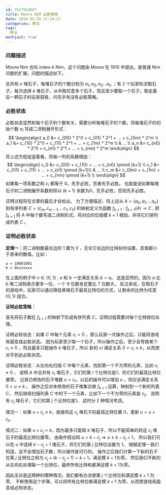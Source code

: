 ```yaml
---
id: 1527563667
title: Moore NIM 必胜策略
date: 2018-05-29 11:14:27
categories: 算法
tags:
  算法
mathjax2: true
---
```


### 问题描述
Moore Nim 也叫 index-k Nim，这个问题由 Moore 在 1910 年提出，是普通 Nim 问题的扩展，问题的描述如下。

总共有 $n$ 堆石子，每堆石子的个数分别为 $a_1, a_2, a_3 ... a_n$ ；有 2 个玩家轮流取石子，每次选择 $k$ 堆石子，从中取任意多个石子，而且至少要取一个石子。取走最后一颗石子的玩家获胜，问先手有没有必胜策略。

### 必胜状态
必胜状态显然和每个石子的个数有关，需要分析每堆石子的个数，将每堆石子的初始个数 $a_i$ 写成二进制展开形式：
$$
\begin{align}
a_0 &= c_{00} * 2^0 + c_{01} * 2^1 + ... + c_{0m} * 2^m \\
a_1 &= c_{10} * 2^0 + c_{11} * 2^1 + ... + c_{1m} * 2^m \\
    & ... \\
a_n &= c_{n0} * 2^0 + c_{n1} * 2^1 + ... + c_{nm} * 2^m
\end{align}
$$
将上述方程组竖着看，将每一列的系数相加：
$$
\begin{align}
c_0 &= c_{00} + c_{10} + ... + c_{n0} \pmod {k+1} \\
c_1 &= c_{01} + c_{11} + ... + c_{n1} \pmod {k+1}\\
    & ... \\
c_m &= c_{0m} + c_{1m} + ... + c_{nm} \pmod {k+1} \\
\end{align}
$$
如果每一项系数之和 $c_i$ 都等于 $0$，先手必败，否者先手必胜。
也就是说如果每堆石子的二进制展开系数和除以 $(k+1)$ 余数为$0$，先手必败，否则先手必胜。

证明过程将在文章的最后才会给出。
为了方便描述，将上述从 $A = \{a_0, a_1, ... a_n\}$ 到有序列表 $C=(c_m, c_{m-1}, ... c_1, c_0)$
的映射定义为函数 $f_{k+1}: f_{k+1}(A) \to C$ ,
即 $f_{k+1}$ 将 $A$ 中每个数写成二进制形式，将对应的位按模 $k+1$ 相加，并将它们排列成列表 $C$ 。

### 证明必胜状态
<b>定理一：</b>将二进制数最左边的 $1$ 置为 $0$ ，无论它右边的比特如何设置，其值都小于原来的数值。比如：
``` plain
a = 10001001
b = 0xxxxxxx
```
在上面的例子中 $x \in \{0, 1\}$ , $a$ 和 $b$ 一定满足关系 $b < a$。
这是显然的，因为 $a$ 比 $b$ 用二进制表示要多一位，一个 $8$ 位数肯定要比 $7$ 位数大。
反过来说，在取石子的游戏中，玩家可以通过降低某堆石子最高比特位的方式，让剩余的比特为任意 $\{0, 1\}$ 组合。

<b>证明必胜策略：</b>

首先将石子数在 $f_{k+1}$ 的映射下形成有序列表 $C$，证明过程需要对每个比特按位处理。

证明必败状态：如果 $C$ 中每个元素 $c_i = 0$ ，那么玩家一次操作之后，只能将游戏局面变成必胜状态。
因为玩家至少取一个石子，所以操作之后，至少会导致某个 $c_i \ne 0$ ，而且最多只能操作 $k$ 堆石子，所以
新的 $ci$ 满足关系 $0 < c_i \le k$，从而使对手到达必胜状态。

证明必胜状态：从左向右扫描 $C$ 中每个元素，找到第一个不为零的元素，比如 $c_i \neq 0$ ，
说明 $A$ 中总共有 $c_i$ 堆石子，它们的第 $i$ 个比特位是1，将它们的最高比特位置零。
记录已修改的石子堆数 $u = c_i$，以后的操作可以增加 $u$ ，但应该满足关系 $0 < u \le k$ 。
操作之后对未修改的石子堆集合做 $f_{k+1}$ 运算，映射到一个新的列表 $C$，
然后继续扫描列表 $C$ 中的下一个元素，比如下一个不为零的元素是 $c_j$。
说明有 $c_j$ 堆石子，它们的第 $j$ 个比特位是1。 这时分 2 种情况考虑。

情况一：如果 $u + c_j \le k$，直接将这 $c_j$ 堆石子的最高比特位置 $0$，更新 $u = u + c_j$。

情况二：如果 $u + c_j > k$，因为最多只能取 $k$ 堆石子，所以不能简单的将这 $c_j$ 堆石子的最高比特位置零。
由条件假设知 $u > k - c_j \Rightarrow u \ge k - c_j + 1$，
所以我们可以在 $u$ 中选择 $k - c_j + 1$ 堆石子，将它们的第 $j$ 比特位设置为 $1$。
根据定理一我们知道，这不会增加石子数，所以操作是可行的。
操作之后我们计算一下新的石子在第 $j$ 比特位之和为 $c_j + (k - c_j + 1) = k + 1$，满足模 $k + 1$为零。
然后我们不断的从左向右处理每一个比特位，最终所有比特和都满足模 $k+1$为零。

因此无论是这两种的哪种情况，我们都有办法使第 $j$ 个比特位和满足模 $k + 1$ 为零，
不断使用这个步骤，可以将所有比特位都满足模 $k+1$ 为零，从而使游戏局面变成必败状态。
